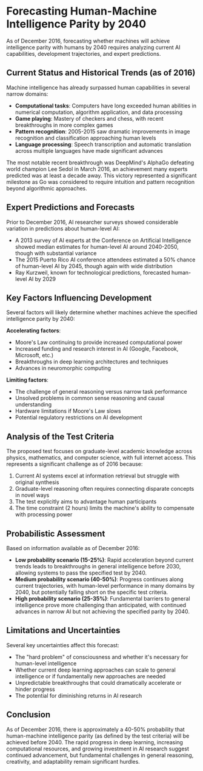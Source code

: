 # Forecasting Human-Machine Intelligence Parity by 2040

As of December 2016, forecasting whether machines will achieve intelligence parity with humans by 2040 requires analyzing current AI capabilities, development trajectories, and expert predictions.

## Current Status and Historical Trends (as of 2016)

Machine intelligence has already surpassed human capabilities in several narrow domains:

- **Computational tasks**: Computers have long exceeded human abilities in numerical computation, algorithm application, and data processing
- **Game playing**: Mastery of checkers and chess, with recent breakthroughs in more complex games
- **Pattern recognition**: 2005-2015 saw dramatic improvements in image recognition and classification approaching human levels
- **Language processing**: Speech transcription and automatic translation across multiple languages have made significant advances

The most notable recent breakthrough was DeepMind's AlphaGo defeating world champion Lee Sedol in March 2016, an achievement many experts predicted was at least a decade away. This victory represented a significant milestone as Go was considered to require intuition and pattern recognition beyond algorithmic approaches.

## Expert Predictions and Forecasts

Prior to December 2016, AI researcher surveys showed considerable variation in predictions about human-level AI:

- A 2013 survey of AI experts at the Conference on Artificial Intelligence showed median estimates for human-level AI around 2040-2050, though with substantial variance
- The 2015 Puerto Rico AI conference attendees estimated a 50% chance of human-level AI by 2045, though again with wide distribution
- Ray Kurzweil, known for technological predictions, forecasted human-level AI by 2029

## Key Factors Influencing Development

Several factors will likely determine whether machines achieve the specified intelligence parity by 2040:

**Accelerating factors**:
- Moore's Law continuing to provide increased computational power
- Increased funding and research interest in AI (Google, Facebook, Microsoft, etc.)
- Breakthroughs in deep learning architectures and techniques
- Advances in neuromorphic computing

**Limiting factors**:
- The challenge of general reasoning versus narrow task performance
- Unsolved problems in common sense reasoning and causal understanding
- Hardware limitations if Moore's Law slows
- Potential regulatory restrictions on AI development

## Analysis of the Test Criteria

The proposed test focuses on graduate-level academic knowledge across physics, mathematics, and computer science, with full internet access. This represents a significant challenge as of 2016 because:

1. Current AI systems excel at information retrieval but struggle with original synthesis
2. Graduate-level reasoning often requires connecting disparate concepts in novel ways
3. The test explicitly aims to advantage human participants
4. The time constraint (2 hours) limits the machine's ability to compensate with processing power

## Probabilistic Assessment

Based on information available as of December 2016:

- **Low probability scenario (15-25%)**: Rapid acceleration beyond current trends leads to breakthroughs in general intelligence before 2030, allowing systems to pass the specified test by 2040.
- **Medium probability scenario (40-50%)**: Progress continues along current trajectories, with human-level performance in many domains by 2040, but potentially falling short on the specific test criteria.
- **High probability scenario (25-35%)**: Fundamental barriers to general intelligence prove more challenging than anticipated, with continued advances in narrow AI but not achieving the specified parity by 2040.

## Limitations and Uncertainties

Several key uncertainties affect this forecast:

- The "hard problem" of consciousness and whether it's necessary for human-level intelligence
- Whether current deep learning approaches can scale to general intelligence or if fundamentally new approaches are needed
- Unpredictable breakthroughs that could dramatically accelerate or hinder progress
- The potential for diminishing returns in AI research

## Conclusion

As of December 2016, there is approximately a 40-50% probability that human-machine intelligence parity (as defined by the test criteria) will be achieved before 2040. The rapid progress in deep learning, increasing computational resources, and growing investment in AI research suggest continued advancement, but fundamental challenges in general reasoning, creativity, and adaptability remain significant hurdles.
